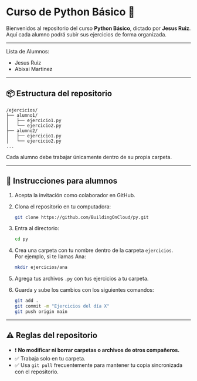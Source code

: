 # Curso de Python Básico 🐍

Bienvenidos al repositorio del curso **Python Básico**, dictado por **Jesus Ruiz**.  
Aquí cada alumno podrá subir sus ejercicios de forma organizada.

---

Lista de Alumnos:
- Jesus Ruiz
- Abixai Martinez

---

## 📦 Estructura del repositorio

```
/ejercicios/
├── alumno1/
│   ├── ejercicio1.py
│   └── ejercicio2.py
├── alumno2/
│   ├── ejercicio1.py
│   └── ejercicio2.py
...
```

Cada alumno debe trabajar únicamente dentro de su propia carpeta.

---

## 🚀 Instrucciones para alumnos

1. Acepta la invitación como colaborador en GitHub.
2. Clona el repositorio en tu computadora:

   ```bash
   git clone https://github.com/BuildingOnCloud/py.git
   ```

3. Entra al directorio:

   ```bash
   cd py
   ```

4. Crea una carpeta con tu nombre dentro de la carpeta `ejercicios`.  
   Por ejemplo, si te llamas Ana:

   ```bash
   mkdir ejercicios/ana
   ```

5. Agrega tus archivos `.py` con tus ejercicios a tu carpeta.

6. Guarda y sube los cambios con los siguientes comandos:

   ```bash
   git add .
   git commit -m "Ejercicios del día X"
   git push origin main
   ```

---

## ⚠️ Reglas del repositorio

- ❗ **No modificar ni borrar carpetas o archivos de otros compañeros.**
- ✅ Trabaja solo en tu carpeta.
- ✅ Usa `git pull` frecuentemente para mantener tu copia sincronizada con el repositorio.
